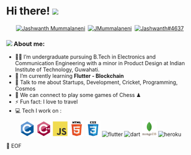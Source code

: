 # Hi there! <img src="https://github.com/TheDudeThatCode/TheDudeThatCode/blob/master/Assets/Hi.gif" width="35" />
<p align="center">
<a href="https://www.linkedin.com/in/jashwanth-mummalaneni-4b1b241ba/" target="blank"><img align="center" src="https://cdn.jsdelivr.net/npm/simple-icons@3.0.1/icons/linkedin.svg" alt="Jashwanth Mummalaneni" height="30" width="30" /></a>&nbsp;
<a href="https://twitter.com/JMummalaneni" target="blank"><img align="center" src="https://cdn.jsdelivr.net/npm/simple-icons@3.0.1/icons/twitter.svg" alt="JMummalaneni" height="30" width="30" /></a>&nbsp;
<a href="https://discordapp.com/users/Jashwanth#4637" target="blank"><img align="center" src="https://cdn.jsdelivr.net/npm/simple-icons@3.0.1/icons/discord.svg" alt="Jashwanth#4637" height="40" width="30" /></a>&nbsp;

</p>

### <img src="https://github.com/TheDudeThatCode/TheDudeThatCode/blob/master/Assets/Developer.gif" width="45" /> About me:
- 👨‍🎓 I’m undergraduate pursuing B.Tech in Electronics and Communication Engineering with a minor in Product Design at Indian Institute of Technology, Guwahati.
- 🌱 I’m currently learning **Flutter - Blockchain**
- 💬 Talk to me about Startups, Development, Cricket, Programming, Cosmos
- 👯 We can connect to play some games of Chess ♟
- ⚡ Fun fact: I love to travel
- 💻 Tech I work on :

<p align="center">
      <img src="https://raw.githubusercontent.com/devicons/devicon/master/icons/c/c-original.svg" alt="c" width="40" height="40"/> 
      <img src="https://raw.githubusercontent.com/devicons/devicon/master/icons/cplusplus/cplusplus-original.svg" alt="cplusplus" width="40" height="40"/> 
      <img src="https://raw.githubusercontent.com/devicons/devicon/master/icons/javascript/javascript-original.svg" alt="javascript" width="40" height="40"/> 
      <img src="https://raw.githubusercontent.com/devicons/devicon/master/icons/html5/html5-original-wordmark.svg" alt="html5" width="40" height="40"/> 
      <img src="https://raw.githubusercontent.com/devicons/devicon/master/icons/css3/css3-original-wordmark.svg" alt="css3" width="40" height="40"/> 
      <img src="https://www.vectorlogo.zone/logos/flutterio/flutterio-icon.svg" alt="flutter" width="40" height="40"/> 
      <img src="https://www.vectorlogo.zone/logos/dartlang/dartlang-icon.svg" alt="dart" width="40" height="40"/> 
      <img src="https://raw.githubusercontent.com/devicons/devicon/master/icons/mongodb/mongodb-original-wordmark.svg" alt="mongodb" width="40" height="40"/> 
      <img src="https://www.vectorlogo.zone/logos/heroku/heroku-icon.svg" alt="heroku" width="40" height="40"/> 
</p>

💾 EOF
